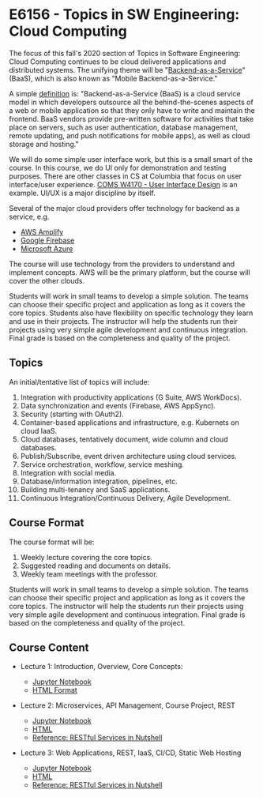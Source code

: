 
# E6156 - Topics in SW Engineering: Cloud Computing

The focus of  this fall's 2020 section of Topics in Software Engineering: Cloud Computing continues
to be cloud delivered applications and distributed systems. The unifying theme will
be "[Backend-as-a-Service](https://en.wikipedia.org/wiki/Mobile_backend_as_a_service)" (BaaS),
which is also known as "Mobile Backend-as-a-Service." 

A simple [definition](https://www.cloudflare.com/learning/serverless/glossary/backend-as-a-service-baas/) is:
"Backend-as-a-Service (BaaS) is a cloud service model in which
developers outsource all the behind-the-scenes aspects of a web or mobile application
so that they only have to write and maintain the frontend.
BaaS vendors provide pre-written software for activities that take place on servers,
such as user authentication, database management, remote updating, and push notifications
for mobile apps), as well as cloud storage and hosting." 

We will do some simple user interface work, but this is a small smart of the course.
In this course, we do UI only for demonstration and testing purposes. There are other classes in CS at Columbia
that focus on user interface/user experience.
[COMS W4170 - User Interface Design](http://coms4170.cs.columbia.edu/2020-spring/) is an example.
UI/UX is a major discipline by itself.

Several of the major cloud providers offer technology for backend as a service, e.g.
- [AWS Amplify](https://aws.amazon.com/amplify/)
- [Google Firebase](https://firebase.google.com/)
- [Microsoft Azure](https://azure.microsoft.com/en-us/solutions/mobile/)

The course will use technology from the providers to understand and implement concepts. AWS will be the primary
platform, but the course will cover the other clouds.

Students will work in small teams to develop a simple solution. The teams can choose their specific
project and application as long as it covers the core topics. Students also have flexibility on
specific technology they learn and use in their projects. The instructor will
help the students run their projects using very simple agile development and
continuous integration. Final grade is based on the completeness and quality of the project.


## Topics


An initial/tentative list of topics will include:
1. Integration with productivity applications (G Suite, AWS WorkDocs).
2. Data synchronization and events (Firebase, AWS AppSync).
3. Security (starting with OAuth2).
4. Container-based applications and infrastructure, e.g. Kubernets on cloud IaaS.
5. Cloud databases, tentatively document, wide column and cloud databases.
6. Publish/Subscribe, event driven architecture using cloud services.
7. Service orchestration, workflow, service meshing.
8. Integration with social media.
9. Database/information integration, pipelines, etc.
10. Building multi-tenancy and SaaS applications.
11. Continuous Integration/Continuous Delivery, Agile Development.

## Course Format


The course format will be:
1. Weekly lecture covering the core topics.
2. Suggested reading and documents on details.
3. Weekly team meetings with the professor.


Students will work in small teams to develop a simple solution. The teams can choose their 
specific project and application as long as it covers the core topics. The instructor will 
help the students run their projects using very simple agile development and continuous integration. 
Final grade is based on the completeness and quality of the project.

## Course Content

- Lecture 1: Introduction, Overview, Core Concepts:
    - [Jupyter Notebook](Lectures/Lecture_1/E6156-f2020-Lecture-1.ipynb)
    - [HTML Format](Lectures/Lecture_1/E6156-f2020-Lecture-1.html)
    

- Lecture 2: Microservices, API Management, Course Project, REST
    - [Jupyter Notebook](Lectures/Lecture_2/E6156-f2019-Lecture-2.ipynb)
    - [HTML](Lectures/Lecture_2/E6156-f2019-Lecture-2.html)
    - [Reference: RESTful Services in Nutshell](Lectures/Lecture_2/REST-Intro-rev3.pdf)
    

- Lecture 3: Web Applications, REST, IaaS, CI/CD, Static Web Hosting
    - [Jupyter Notebook](Lectures/Lecture_3/E6156-f2020-Lecture-3.ipynb)
    - [HTML](Lectures/Lecture_3/E6156-f2020-Lecture-3.html)
    - [Reference: RESTful Services in Nutshell](Lectures/Lecture_2/REST-Intro-rev3.pdf)
    
